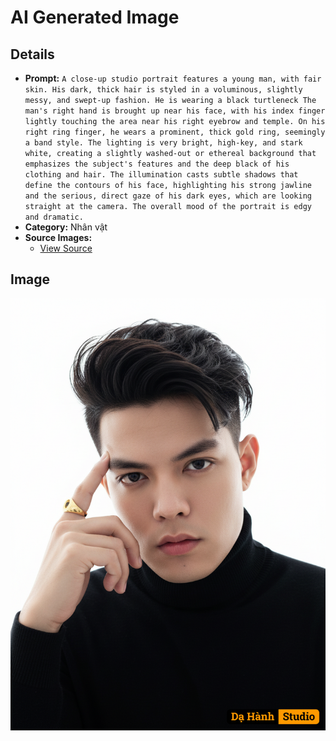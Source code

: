 # AI Generated Image

## Details
- **Prompt:** `A close-up studio portrait features a young man, with fair skin. His dark, thick hair is styled in a voluminous, slightly messy, and swept-up fashion. He is wearing a black turtleneck
The man's right hand is brought up near his face, with his index finger lightly touching the area near his right eyebrow and temple. On his right ring finger, he wears a prominent, thick gold ring, seemingly a band style. The lighting is very bright, high-key, and stark white, creating a slightly washed-out or ethereal background that emphasizes the subject's features and the deep black of his clothing and hair. The illumination casts subtle shadows that define the contours of his face, highlighting his strong jawline and the serious, direct gaze of his dark eyes, which are looking straight at the camera. The overall mood of the portrait is edgy and dramatic.`
- **Category:** Nhân vật
- **Source Images:**
  - [View Source](https://raw.githubusercontent.com/lenzcomvth/ImageLibrary/main/Male.png)

## Image
![AI Generated Image](./image-2025-10-06T05-45-41-326Z-7p6tr.png)